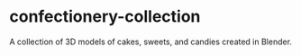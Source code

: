 # confectionery-collection
A collection of 3D models of cakes, sweets, and candies created in Blender.
